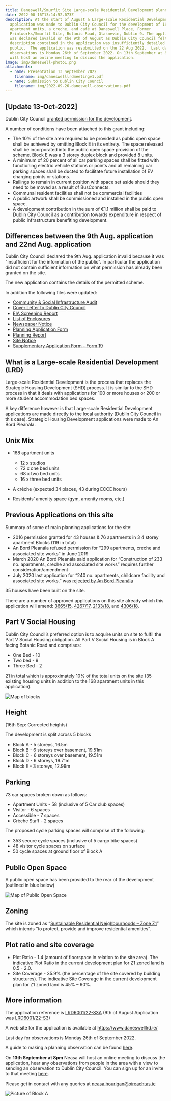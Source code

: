 ```yaml
---
title: Daneswell/Smurfit Site Large-scale Residential Development planning application
date: 2022-08-16T13:14:52.073Z
description: At the start of August a Large-scale Residential Development
  application was made to Dublin City Council for the development of 168
  apartment units, a creche, and café at Daneswell Place, Former
  Printworks/Smurfit Site, Botanic Road, Glasnevin, Dublin 9. The application
  was declared invalid on the 9th of August as Dublin City Council felt the
  description contained in the application was insufficiently detailed for the
  public.  The application was resubmitted on the 22 Aug 2022.  Last day for
  observations is Monday 26th of September 2022. On 13th September at 8pm Neasa
  will host an online meeting to discuss the application.
image: img/daneswell-photo1.png
attachments:
  - name: Presentation 13 September 2022
    filename: img/daneswelllrdmeetingv1.pdf
  - name: Submission to Dublin City Council
    filename: img/2022-09-26-daneswell-observations.pdf
---
```

## \[Update 13-Oct-2022]

Dublin City Council [granted permission for the development](https://planning.agileapplications.ie/dublincity/application-details/151700). 

A number of conditions have been attached to this grant including:

* The 10% of the site area required to be provided as public open space shall be achieved by omitting Block E in its entirety. The space released shall be incorporated into the public open space provision of the scheme. Block E was a 3 storey duplex block and provided 8 units. 
* A minimum of 20 percent of all car parking spaces shall be fitted with functioning electric vehicle stations or points and all remaining car parking spaces shall be ducted to facilitate future installation of EV charging points or stations. 
* Railings to remain in current position with space set aside should they need to be moved as a result of BusConnects.
* Communal resident facilities shall not be commercial facilities
* A public artwork shall be commissioned and installed in the public open space.
* A development contribution in the sum of €1.1 million shall be paid to Dublin City Council as a contribution towards expenditure in respect of public infrastructure benefiting development.

## Differences between the 9th Aug. application and 22nd Aug. application

Dublin City Council declared the 9th Aug. application invalid because it was "insufficient for the information of the public".  In particular the application did not contain sufficient information on what permission has already been granted on the site. 

The new application contains the details of the permitted scheme.

In addition the following files were updated:

* [Community & Social Infrastructure Audit](https://www.daneswelllrd.ie/sites/default/files/docs/Community%20%26%20Social%20Infrastructure%20Audit.pdf)
* [Cover Letter to Dublin City Council](https://www.daneswelllrd.ie/sites/default/files/docs/Cover%20Letter%20to%20Dublin%20City%20Council.pdf)
* [EIA Screening Report](https://www.daneswelllrd.ie/sites/default/files/docs/EIA%20Screening%20Report.pdf)
* [List of Enclosures](https://www.daneswelllrd.ie/sites/default/files/docs/List%20of%20Enclosures%20.pdf)[](https://www.daneswelllrd.ie/sites/default/files/docs/Newspaper%20Notice.pdf)
* [Newspaper Notice](https://www.daneswelllrd.ie/sites/default/files/docs/Newspaper%20Notice.pdf)
* [Planning Application Form](https://www.daneswelllrd.ie/sites/default/files/docs/Planning%20Application%20Form.pdf)
* [Planning Report](https://www.daneswelllrd.ie/sites/default/files/docs/Planning%20Report.pdf)
* [Site Notice](https://www.daneswelllrd.ie/sites/default/files/docs/Site%20Notice.pdf)
* [Supplementary Application Form - Form 19](https://www.daneswelllrd.ie/sites/default/files/docs/Supplementary%20Application%20Form%20-%20Form%2019.pdf)

## What is a Large-scale Residential Development (LRD)

Large-scale Residential Development is the process that replaces the Strategic Housing Development (SHD) process. It is similar to the SHD process in that it deals with applications for 100 or more houses or 200 or more student accommodation bed spaces.

A key difference however is that Large-scale Residential Development applications are made directly to the local authority (Dublin City Council in this case). Strategic Housing Development applications were made to An Bord Pleanála.

## Unix Mix

* 168 apartment units 

  * 12 x studios
  * 72 x one bed units
  * 68 x two bed units
  * 16 x three bed units
* A crèche (expected 34 places, 43 during ECCE hours)
* Residents’ amenity space (gym, amenity rooms, etc.)

## Previous Applications on this site

Summary of some of main planning applications for the site:

* 2016 permission granted for 43 houses & 76 apartments in 3 4
  storey apartment Blocks (119 in total)
* An Bord Pleanála refused permission for “299 apartments, creche
  and associated site works” in June 2019
* March 2020 An Bord Pleanála said application for “Construction of
  233 no. apartments, creche and associated site works” requires
  further consideration/amendment
* July 2020 last application for “240 no. apartments, childcare
  facility and associated site works.” was [rejected by An Bord Pleanála](https://neasahourigan.com/post/an-bord-plean%C3%A1la-decides-to-reject-planning-application-for-botanic-shd-at-daneswell/)

35 houses have been built on the site.

There are a number of approved applications on this site already which this application will amend: [3665/15](https://planning.agileapplications.ie/dublincity/application-details/112961), [4267/17](https://planning.agileapplications.ie/dublincity/application-details/124432), [2133/18](https://planning.agileapplications.ie/dublincity/application-details/125432), and [4306/18](https://planning.agileapplications.ie/dublincity/application-details/129846).

## Part V Social Housing

Dublin City Council’s preferred option is to acquire units on site to fulfil the Part V Social Housing obligation. All Part V Social Housing is in Block A facing Botanic Road and comprises:

* One Bed - 10 
* Two bed - 9
* Three Bed - 2

21 in total which is approximately 10% of the total units on the site (35 existing housing units in addition to the 168 apartment units in this application).

![Map of blocks](/img/daneswell-partv.png "Map of blocks")

## Height

(16th Sep: Corrected heights)

The development is split across 5 blocks

* Block A - 5 storeys, 16.5m
* Block B - 6 storeys over basement, 19.51m
* Block C - 6 storeys over basement, 19.51m
* Block D - 6 storeys, 19.71m
* Block E - 3 storeys, 12.99m

## Parking

73 car spaces broken down as follows:

* Apartment Units - 58 (inclusive of 5 Car club spaces)
* Visitor - 6 spaces
* Accessible - 7 spaces
* Crèche Staff - 2 spaces

The proposed cycle parking spaces will comprise of the following:

* 353 secure cycle spaces (inclusive of 5 cargo bike spaces)
* 48 visitor cycle spaces on surface
* 50 cycle spaces at ground floor of Block A

## Public Open Space

A public open space has been provided to the rear of the development (outlined in blue below)

![Map of Public Open Space](/img/daneswell-pos.png "Map of Public Open Space")

## Zoning

The site is zoned as “[Sustainable Residential Neighbourhoods – Zone Z1](https://www.dublincity.ie/dublin-city-development-plan-2016-2022/14-land-use-zoning/148-primary-land-use-zoning-categories/1481-sustainable-residential-neighbourhoods-zone-z1)” which intends “to protect, provide and improve residential amenities”.

## Plot ratio and site coverage

* Plot Ratio - 1.4 (amount of floorspace in relation to the site area). The indicative Plot Ratio in the current development plan for Z1 zoned land is 0.5 - 2.0.
* Site Coverage - 35.9% (the percentage of the site covered by building structures). The indicative Site Coverage in the current development plan for Z1 zoned land is 45% – 60%.

## More information

The application reference is [LRD6001/22-S3A](https://planning.agileapplications.ie/dublincity/application-details/151700) (9th of August Application was [LRD6001/22-S3](https://planning.agileapplications.ie/dublincity/application-details/151411))

A web site for the application is available at <https://www.daneswelllrd.ie/>

Last day for observations is Monday 26th of September 2022.

A guide to making a planning observation can be found [here](https://neasahourigan.com/post/planning-observation/).

On **13th September at 8pm** Neasa will host an online meeting to discuss the application, hear any observations from people in the area with a view to sending an observation to Dublin City Council.   You can sign up for an invite to that meeting [here](https://m.neasahourigan.com/daneswell).

Please get in contact with any queries at [neasa.hourigan@oireachtas.ie](mailto:neasa.hourigan@oireachtas.ie?subject=Daneswell%20application&body=Dear%20Neasa%0D%0A%0D%0A)

![Picture of Block A](/img/daneswell-photo2.png "Picture of Block A")